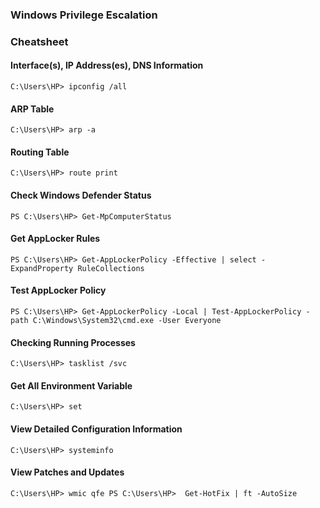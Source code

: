### Windows Privilege Escalation

### Cheatsheet

#### Interface(s), IP Address(es), DNS Information

`
C:\Users\HP> ipconfig /all
`

#### ARP Table

`
C:\Users\HP> arp -a
`

#### Routing Table

`
C:\Users\HP> route print
`

#### Check Windows Defender Status

`
PS C:\Users\HP> Get-MpComputerStatus
`

#### Get AppLocker Rules

`
PS C:\Users\HP> Get-AppLockerPolicy -Effective | select -ExpandProperty RuleCollections
`

#### Test AppLocker Policy

`
PS C:\Users\HP> Get-AppLockerPolicy -Local | Test-AppLockerPolicy -path C:\Windows\System32\cmd.exe -User Everyone
`

#### Checking Running Processes

`
C:\Users\HP> tasklist /svc
`

#### Get All Environment Variable

`
C:\Users\HP> set
`

#### View Detailed Configuration Information

`
C:\Users\HP> systeminfo
`

#### View Patches and Updates

`
C:\Users\HP> wmic qfe
PS C:\Users\HP>  Get-HotFix | ft -AutoSize
`



